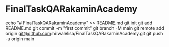 # FinalTaskQARakaminAcademy
echo "# FinalTaskQARakaminAcademy" >> README.md
git init
git add README.md
git commit -m "first commit"
git branch -M main
git remote add origin git@github.com:hilwalelisa/FinalTaskQARakaminAcademy.git
git push -u origin main
